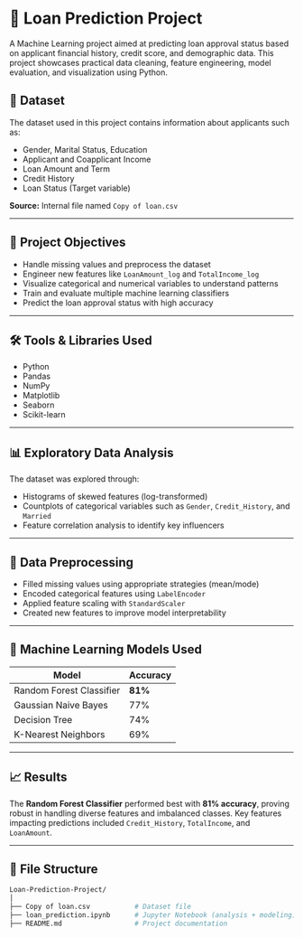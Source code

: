 # 🏦 Loan Prediction Project

A Machine Learning project aimed at predicting loan approval status based on applicant financial history, credit score, and demographic data. This project showcases practical data cleaning, feature engineering, model evaluation, and visualization using Python.

## 📁 Dataset

The dataset used in this project contains information about applicants such as:
- Gender, Marital Status, Education
- Applicant and Coapplicant Income
- Loan Amount and Term
- Credit History
- Loan Status (Target variable)

**Source:** Internal file named `Copy of loan.csv`

---

## 📌 Project Objectives

- Handle missing values and preprocess the dataset
- Engineer new features like `LoanAmount_log` and `TotalIncome_log`
- Visualize categorical and numerical variables to understand patterns
- Train and evaluate multiple machine learning classifiers
- Predict the loan approval status with high accuracy

---

## 🛠️ Tools & Libraries Used

- Python
- Pandas
- NumPy
- Matplotlib
- Seaborn
- Scikit-learn

---

## 📊 Exploratory Data Analysis

The dataset was explored through:
- Histograms of skewed features (log-transformed)
- Countplots of categorical variables such as `Gender`, `Credit_History`, and `Married`
- Feature correlation analysis to identify key influencers

---

## 🔧 Data Preprocessing

- Filled missing values using appropriate strategies (mean/mode)
- Encoded categorical features using `LabelEncoder`
- Applied feature scaling with `StandardScaler`
- Created new features to improve model interpretability

---

## 🤖 Machine Learning Models Used

| Model                    | Accuracy   |
|--------------------------|------------|
| Random Forest Classifier | **81%**    |
| Gaussian Naive Bayes     | 77%        |
| Decision Tree            | 74%        |
| K-Nearest Neighbors      | 69%        |

---

## 📈 Results

The **Random Forest Classifier** performed best with **81% accuracy**, proving robust in handling diverse features and imbalanced classes. Key features impacting predictions included `Credit_History`, `TotalIncome`, and `LoanAmount`.

---

## 📁 File Structure

```bash
Loan-Prediction-Project/
│
├── Copy of loan.csv           # Dataset file
├── loan_prediction.ipynb      # Jupyter Notebook (analysis + modeling)
├── README.md                  # Project documentation
